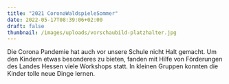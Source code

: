 ```yaml
---
title: "2021 CoronaWaldspieleSommer"
date: 2022-05-17T08:39:06+02:00
draft: false
thumbnail: /images/uploads/vorschaubild-platzhalter.jpg
---
```


Die Corona Pandemie hat auch vor unsere Schule nicht Halt gemacht. Um den Kindern etwas besonderes zu bieten, fanden mit Hilfe von Förderungen des Landes Hessen viele Workshops statt. In kleinen Gruppen konnten die Kinder tolle neue Dinge lernen. 